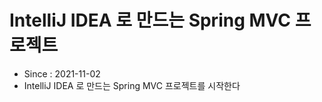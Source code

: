 # IntelliJ IDEA 로 만드는 Spring MVC 프로젝트

- Since : 2021-11-02
- IntelliJ IDEA 로 만드는 Spring MVC 프로젝트를 시작한다

